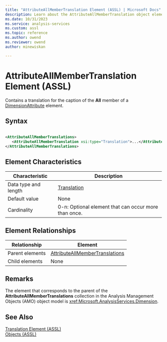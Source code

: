 ```yaml
---
title: "AttributeAllMemberTranslation Element (ASSL) | Microsoft Docs"
description: Learn about the AttributeAllMemberTranslation object element in the Analysis Services Scripting Language (ASSL) schema.
ms.date: 10/31/2023
ms.service: analysis-services
ms.custom: assl
ms.topic: reference
ms.author: owend
ms.reviewer: owend
author: minewiskan

---
```

# AttributeAllMemberTranslation Element (ASSL)

  Contains a translation for the caption of the **All** member of a [DimensionAttribute](../data-type/dimensionattribute-data-type-assl.md) element.  
  
## Syntax  
  
```xml  
  
<AttributeAllMemberTranslations>  
   <AttributeAllMemberTranslation xsi:type="Translation">...</AttributeAllMemberTranslation>  
</AttributeAllMemberTranslations>  
```  
  
## Element Characteristics  
  
|Characteristic|Description|  
|--------------------|-----------------|  
|Data type and length|[Translation](../data-type/translation-data-type-assl.md)|  
|Default value|None|  
|Cardinality|0-n: Optional element that can occur more than once.|  
  
## Element Relationships  
  
|Relationship|Element|  
|------------------|-------------|  
|Parent elements|[AttributeAllMemberTranslations](../collections/attributeallmembertranslations-element-assl.md)|  
|Child elements|None|  
  
## Remarks  
 The element that corresponds to the parent of the **AttributeAllMemberTranslations** collection in the Analysis Management Objects (AMO) object model is <xref:Microsoft.AnalysisServices.Dimension>.  
  
## See Also  
 [Translation Element &#40;ASSL&#41;](../objects/translation-element-assl.md)   
 [Objects &#40;ASSL&#41;](../objects/objects-assl.md)  
  
  

